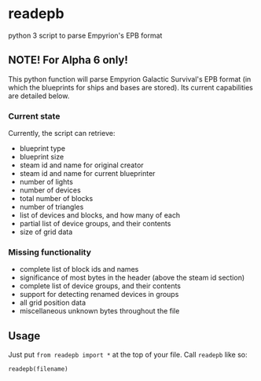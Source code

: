 # readepb

python 3 script to parse Empyrion's EPB format

## NOTE! For Alpha 6 only!

This python function will parse Empyrion Galactic Survival's EPB format (in which the blueprints for ships and bases are stored). Its current capabilities are detailed below.

### Current state

Currently, the script can retrieve:

* blueprint type
* blueprint size
* steam id and name for original creator
* steam id and name for current blueprinter
* number of lights
* number of devices
* total number of blocks
* number of triangles
* list of devices and blocks, and how many of each
* partial list of device groups, and their contents
* size of grid data

### Missing functionality

* complete list of block ids and names
* significance of most bytes in the header (above the steam id section)
* complete list of device groups, and their contents
* support for detecting renamed devices in groups
* all grid position data
* miscellaneous unknown bytes throughout the file

## Usage

Just put `from readepb import *` at the top of your file. Call `readepb` like so:

`readepb(filename)`
